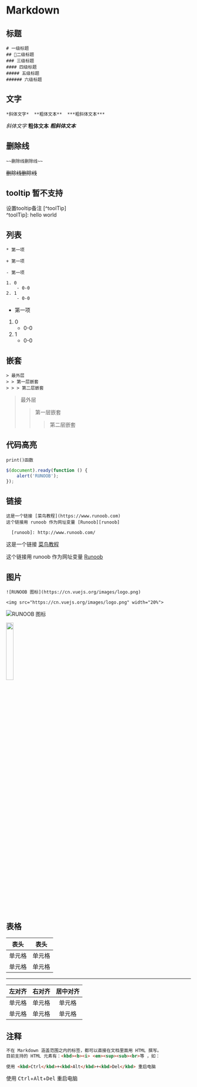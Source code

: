 

# Markdown

## 标题

```
# 一级标题
## 二级标题
### 三级标题
#### 四级标题
##### 五级标题
###### 六级标题
```

## 文字

```
*斜体文字*  **粗体文本**  ***粗斜体文本***
```
*斜体文字* **粗体文本** ***粗斜体文本***

## 删除线

```
~~删除线删除线~~
```
~~删除线删除线~~

## tooltip 暂不支持

设置tooltip备注 [^toolTip]  
  ^toolTip]: hello world

## 列表

```
* 第一项

+ 第一项

- 第一项

1. 0
    - 0-0
2. 1
    - 0-0
```
* 第一项

1. 0
    - 0-0
2. 1
    - 0-0

## 嵌套
```
> 最外层
> > 第一层嵌套
> > > 第二层嵌套
```

> 最外层
> > 第一层嵌套
> > > 第二层嵌套

## 代码高亮

`print()函数`

```javascript
$(document).ready(function () {
    alert('RUNOOB');
});
```
## 链接
```
这是一个链接 [菜鸟教程](https://www.runoob.com)
这个链接用 runoob 作为网址变量 [Runoob][runoob]  
  
  [runoob]: http://www.runoob.com/
```

这是一个链接 [菜鸟教程](https://www.runoob.com)

这个链接用 runoob 作为网址变量 [Runoob][runoob]  
  
  [runoob]: http://www.runoob.com/

## 图片

```
![RUNOOB 图标](https://cn.vuejs.org/images/logo.png)

<img src="https://cn.vuejs.org/images/logo.png" width="20%">
```
![RUNOOB 图标](https://cn.vuejs.org/images/logo.png)

<img src="https://cn.vuejs.org/images/logo.png" width="20%">

## 表格

|  表头   | 表头  |
|  ----  | ----  |
| 单元格  | 单元格 |
| 单元格  | 单元格 |

------

| 左对齐 | 右对齐 | 居中对齐 |
| :-----| ----: | :----: |
| 单元格 | 单元格 | 单元格 |
| 单元格 | 单元格 | 单元格 |

## 注释
```html
不在 Markdown 涵盖范围之内的标签，都可以直接在文档里面用 HTML 撰写。
目前支持的 HTML 元素有：<kbd><b><i> <em><sup><sub><br>等 ，如：

使用 <kbd>Ctrl</kbd>+<kbd>Alt</kbd>+<kbd>Del</kbd> 重启电脑
```

使用 <kbd>Ctrl</kbd>+<kbd>Alt</kbd>+<kbd>Del</kbd> 重启电脑






